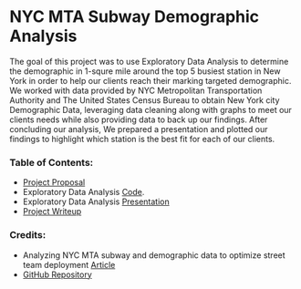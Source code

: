 
# NYC MTA Subway Demographic Analysis

The goal of this project was to use Exploratory Data Analysis to determine the demographic in 1-squre mile around the top 5 busiest station in New York in order to help our clients reach their marking targeted demographic. We worked with data provided by NYC Metropolitan Transportation Authority and The United States Census Bureau to obtain New York city Demographic Data, leveraging data cleaning along with graphs to meet our clients needs while also providing data to back up our findings. After concluding our analysis, We prepared a presentation and plotted our findings to highlight which station is the best fit for each of our clients.

### Table of Contents:

-   [Project Proposal](Project_Proposal.ipynb)
-   Exploratory Data Analysis [Code](EDA_Project.ipynb).
-   Exploratory Data Analysis [Presentation](EDA_Presentaion.pdf)
-   [Project Writeup](Project_Writeup.md)

### Credits:

-   Analyzing NYC MTA subway and demographic data to optimize street team deployment [Article](https://medium.com/@cipher813/analyzing-nyc-subway-and-demographic-data-to-optimize-street-team-deployment-2614522bd83e)
-   [GitHub Repository](https://github.com/cipher813/street_team_optimize)
